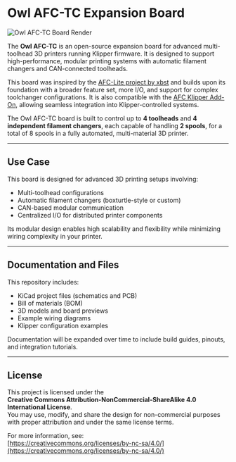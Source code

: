 # Owl AFC-TC Expansion Board

![Owl AFC-TC Board Render](.blob/main/images/Owl%20AFC-TC_top.png)

The **Owl AFC-TC** is an open-source expansion board for advanced multi-toolhead 3D printers running Klipper firmware. It is designed to support high-performance, modular printing systems with automatic filament changers and CAN-connected toolheads.

This board was inspired by the [AFC-Lite project by xbst](https://github.com/xbst/AFC-Lite) and builds upon its foundation with a broader feature set, more I/O, and support for complex toolchanger configurations. It is also compatible with the [AFC Klipper Add-On](https://github.com/ArmoredTurtle/AFC-Klipper-Add-On), allowing seamless integration into Klipper-controlled systems.

The Owl AFC-TC board is built to control up to **4 toolheads** and **4 independent filament changers**, each capable of handling **2 spools**, for a total of 8 spools in a fully automated, multi-material 3D printer.

---

## Use Case

This board is designed for advanced 3D printing setups involving:
- Multi-toolhead configurations
- Automatic filament changers (boxturtle-style or custom)
- CAN-based modular communication
- Centralized I/O for distributed printer components

Its modular design enables high scalability and flexibility while minimizing wiring complexity in your printer.

---

## Documentation and Files

This repository includes:
- KiCad project files (schematics and PCB)
- Bill of materials (BOM)
- 3D models and board previews
- Example wiring diagrams
- Klipper configuration examples

Documentation will be expanded over time to include build guides, pinouts, and integration tutorials.

---

## License

This project is licensed under the  
**Creative Commons Attribution-NonCommercial-ShareAlike 4.0 International License**.  
You may use, modify, and share the design for non-commercial purposes with proper attribution and under the same license terms.

For more information, see:  
[https://creativecommons.org/licenses/by-nc-sa/4.0/](https://creativecommons.org/licenses/by-nc-sa/4.0/)
